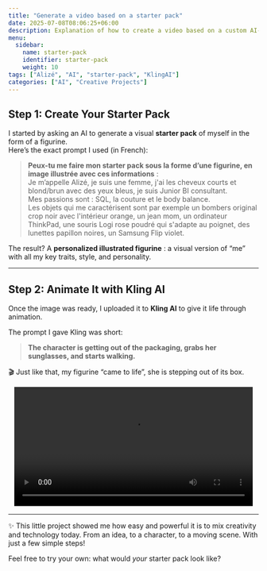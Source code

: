 ```yaml
---
title: "Generate a video based on a starter pack"
date: 2025-07-08T08:06:25+06:00
description: Explanation of how to create a video based on a custom AI-generated image
menu:
  sidebar:
    name: starter-pack
    identifier: starter-pack
    weight: 10
tags: ["Alizé", "AI", "starter-pack", "KlingAI"]
categories: ["AI", "Creative Projects"]
---
```


## Step 1: Create Your Starter Pack

I started by asking an AI to generate a visual **starter pack** of myself in the form of a figurine.  
Here’s the exact prompt I used (in French):

> **Peux-tu me faire mon starter pack sous la forme d’une figurine, en image illustrée avec ces informations** :  
> Je m’appelle Alizé, je suis une femme, j'ai les cheveux courts et blond/brun avec des yeux bleus, je suis Junior BI consultant.  
> Mes passions sont : SQL, la couture et le body balance.  
> Les objets qui me caractérisent sont par exemple un bombers original crop noir avec l'intérieur orange, un jean mom, un ordinateur ThinkPad, une souris Logi rose poudré qui s'adapte au poignet, des lunettes papillon noires, un Samsung Flip violet.

The result? A **personalized illustrated figurine** : a visual version of “me” with all my key traits, style, and personality.

---

## Step 2: Animate It with Kling AI

Once the image was ready, I uploaded it to **Kling AI** to give it life through animation.

The prompt I gave Kling was short:

> **The character is getting out of the packaging, grabs her sunglasses, and starts walking.**

🎬 Just like that, my figurine “came to life”, she is stepping out of its box.

<div style="max-width: 480px; margin: 1rem auto;">
  <video controls style="width: 100%; height: auto;">
    <source src="/ai_video.mp4" type="video/mp4">
    Your browser does not support the video tag.
  </video>
</div>

---

✨ This little project showed me how easy and powerful it is to mix creativity and technology today. From an idea, to a character, to a moving scene. With just a few simple steps!

Feel free to try your own: what would *your* starter pack look like?
